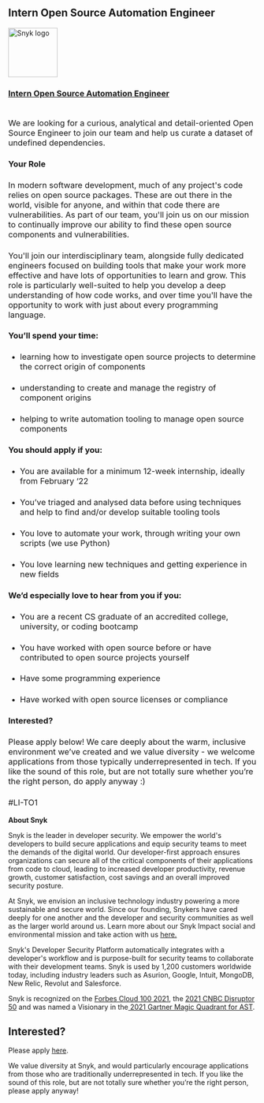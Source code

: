 Intern Open Source Automation Engineer
---

<img src="https://res.cloudinary.com/snyk/image/upload/v1537345894/press-kit/brand/logo-black.png" width="100" alt="Snyk logo" />

<h3><a href="../../sdash/5067500002"><strong>Intern Open Source Automation Engineer</strong><span style="font-weight: 400;"><br></span><span style="font-weight: 400;"><br></span><span style="font-weight: 400;"><br></span></a><span style="font-weight: 400;">We are looking for a curious, analytical and detail-oriented Open Source Engineer to join our team and help us curate a dataset of undefined dependencies.</span></h3>
<h3><strong>Your Role</strong></h3>
<h3><span style="font-weight: 400;">In modern software development, much of any project's code relies on open source packages. These are out there in the world, visible for anyone, and within that code there are vulnerabilities. As part of our team, you'll join us on our mission to continually improve our ability to find these open source components and vulnerabilities.</span></h3>
<h3><span style="font-weight: 400;">You'll join our interdisciplinary team, alongside fully dedicated engineers focused on building tools that make your work more effective and have lots of opportunities to learn and grow. This role is particularly well-suited to help you develop a deep understanding of how code works, and over time you'll have the opportunity to work with just about every programming language.</span></h3>
<h3><strong>You’ll spend your time:</strong></h3>
<ul>
<li style="font-weight: 400;">
<h3><span style="font-weight: 400;">learning how to investigate open source projects to determine the correct origin of components</span></h3>
</li>
<li style="font-weight: 400;">
<h3><span style="font-weight: 400;">understanding to create and manage the registry of component origins</span></h3>
</li>
<li style="font-weight: 400;">
<h3><span style="font-weight: 400;">helping to write automation tooling to manage open source components</span></h3>
</li>
</ul>
<h3><strong>You should apply if you:</strong></h3>
<ul>
<li style="font-weight: 400;">
<h3><span style="font-weight: 400;">You are available for a minimum 12-week internship, ideally from February ‘22</span></h3>
</li>
<li style="font-weight: 400;">
<h3><span style="font-weight: 400;">You’ve triaged and analysed data before using techniques and help to find and/or develop suitable tooling tools</span></h3>
</li>
<li style="font-weight: 400;">
<h3><span style="font-weight: 400;">You love to automate your work, through writing your own scripts (we use Python)</span></h3>
</li>
<li style="font-weight: 400;">
<h3><span style="font-weight: 400;">You love learning new techniques and getting experience in new fields</span></h3>
</li>
</ul>
<h3><strong>We’d especially love to hear from you if you:</strong></h3>
<ul>
<li style="font-weight: 400;">
<h3><span style="font-weight: 400;">You are a recent CS graduate of an accredited college, university, or coding bootcamp</span></h3>
</li>
<li style="font-weight: 400;">
<h3><span style="font-weight: 400;">You have worked with open source before or have contributed to open source projects yourself</span></h3>
</li>
<li style="font-weight: 400;">
<h3><span style="font-weight: 400;">Have some programming experience</span></h3>
</li>
<li style="font-weight: 400;">
<h3><span style="font-weight: 400;">Have worked with open source licenses or compliance</span></h3>
</li>
</ul>
<h3><strong>Interested?</strong></h3>
<h3><span style="font-weight: 400;">Please apply below! We care deeply about the warm, inclusive environment we’ve created and we value diversity - we welcome applications from those typically underrepresented in tech. If you like the sound of this role, but are not totally sure whether you’re the right person, do apply anyway :)</span></h3>
<h3><span style="font-weight: 400;">#LI-TO1</span></h3><div class="content-conclusion"><p><strong>About Snyk</strong></p>
<p><span style="font-weight: 400;">Snyk is the leader in developer security. We empower the world's developers to build secure applications and equip security teams to meet the demands of the digital world. Our developer-first approach ensures organizations can secure all of the critical components of their applications from code to cloud, leading to increased developer productivity, revenue growth, customer satisfaction, cost savings and an overall improved security posture.&nbsp;</span></p>
<p><span style="font-weight: 400;">At Snyk, we envision an inclusive technology industry powering a more sustainable and secure world.</span> <span style="font-weight: 400;">Since our founding, Snykers have cared deeply for one another and the developer and security communities as well as the larger world around us. Learn more about our Snyk Impact social and environmental mission and take action with us </span><a href="https://snyk.io/about/snyk-impact/"><span style="font-weight: 400;">here.</span></a></p>
<p><span style="font-weight: 400;">Snyk's Developer Security Platform automatically integrates with a developer's workflow and is purpose-built for security teams to collaborate with their development teams. Snyk is used by 1,200 customers worldwide today, including industry leaders such as Asurion, Google, Intuit, MongoDB, New Relic, Revolut and Salesforce.</span></p>
<p><span style="font-weight: 400;">Snyk is recognized on the </span><a href="https://www.forbes.com/cloud100/#6f24b5ba5f94"><span style="font-weight: 400;">Forbes Cloud 100 2021</span></a><span style="font-weight: 400;">, the </span><a href="https://www.cnbc.com/2021/05/25/these-are-the-2021-cnbc-disruptor-50-companies.html"><span style="font-weight: 400;">2021 CNBC Disruptor 50</span></a><span style="font-weight: 400;"> and was named a Visionary in the</span><a href="https://snyk.io/blog/snyk-visionary-2021-gartner-magic-quadrant-for-ast/"><span style="font-weight: 400;"> 2021 Gartner Magic Quadrant for AST</span></a><span style="font-weight: 400;">.</span></p></div>

Interested?
---

Please apply [here](https://boards.greenhouse.io/snyk/jobs/5699120002#app).

We value diversity at Snyk, and would particularly encourage applications from those who are traditionally underrepresented in tech.
If you like the sound of this role, but are not totally sure whether you’re the right person, please apply anyway!
